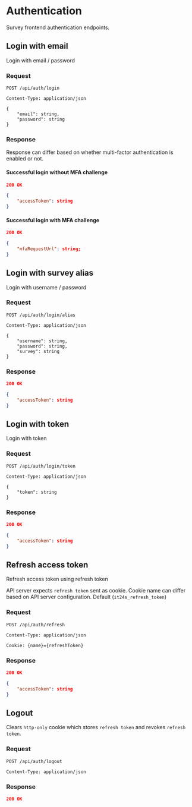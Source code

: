 # Authentication

Survey frontend authentication endpoints.

## Login with email

Login with email / password

### Request

```http
POST /api/auth/login

Content-Type: application/json

{
    "email": string,
    "password": string
}
```

### Response

Response can differ based on whether multi-factor authentication is enabled or not.

#### Successful login without MFA challenge

```json
200 OK

{
    "accessToken": string
}
```

#### Successful login with MFA challenge

```json
200 OK

{
    "mfaRequestUrl": string;
}
```

## Login with survey alias

Login with username / password

### Request

```http
POST /api/auth/login/alias

Content-Type: application/json

{
    "username": string,
    "password": string,
    "survey": string
}
```

### Response

```json
200 OK

{
    "accessToken": string
}
```

## Login with token

Login with token

### Request

```http
POST /api/auth/login/token

Content-Type: application/json

{
    "token": string
}
```

### Response

```json
200 OK

{
    "accessToken": string
}
```

## Refresh access token

Refresh access token using refresh token

API server expects `refresh token` sent as cookie. Cookie name can differ based on API server configuration. Default (`it24s_refresh_token`)

### Request

```http
POST /api/auth/refresh

Content-Type: application/json

Cookie: {name}={refreshToken}
```

### Response

```json
200 OK

{
    "accessToken": string
}
```

## Logout

Clears `http-only` cookie which stores `refresh token` and revokes `refresh token`.

### Request

```http
POST /api/auth/logout

Content-Type: application/json
```

### Response

```json
200 OK
```
